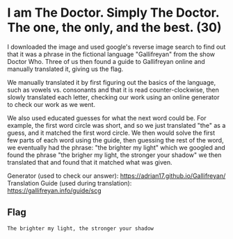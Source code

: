 # I am The Doctor. Simply The Doctor. The one, the only, and the best. (30)
I downloaded the image and used google's reverse image search to find out that it was a phrase in the fictional language "Gallifreyan" from the show Doctor Who. Three of us then found a guide to Gallifreyan online and manually translated it, giving us the flag.

We manually translated it by first figuring out the basics of the language, such as vowels vs. consonants and that it is read counter-clockwise, then slowly translated each letter, checking our work using an online generator to check our work as we went. 

We also used educated guesses for what the next word could be. For example, the first word circle was short, and so we just translated "the" as a guess, and it matched the first word circle. We then would solve the first few parts of each word using the guide, then guessing the rest of the word, we eventually had the phrase: "the brighter my light" which we googled and found the phrase "the brigher my light, the stronger your shadow" we then translated that and found that it matched what was given.

Generator (used to check our answer): https://adrian17.github.io/Gallifreyan/
Translation Guide (used during translation): https://gallifreyan.info/guide/scg


## Flag
```
The brighter my light, the stronger your shadow
```
